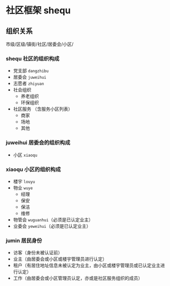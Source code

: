 # 社区框架 shequ

## 组织关系

市级/区级/镇街/社区/居委会/小区/

### shequ  社区的组织构成
   * 党支部 `dangzhibu`
   * 居委会 `juweihui`
   * 志愿者 `zhiyuan`
   * 社会组织
     * 养老组织
     * 环保组织
   * 社区服务 （含服务小区列表）
     * 商家
     * 场地
     * 其他

### juweihui 居委会的组织构成
   * 小区 `xiaoqu`

### xiaoqu 小区的组织构成
   * 楼宇 `louyu`
   * 物业 `wuye`
     * 经理
     * 保安
     * 保洁
     * 维修
   * 物管会 `wuguanhui`（必须是已认定业主）
   * 业委会 `yeweihui`（必须是已认定业主）

   
### jumin 居民身份
   * 访客（身份未被认证前）
   * 业主（由居委会或小区或楼宇管理员进行认定）
   * 租户（有居住地址信息未被认定为业主，由小区或楼宇管理员或已认定业主进行认定）
   * 工作（由居委会或小区管理员认定，亦或是社区服务组织的成员）
  
